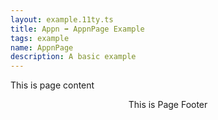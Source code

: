 ```yaml
---
layout: example.11ty.ts
title: Appn ➡️ AppnPage Example
tags: example
name: AppnPage
description: A basic example
---
```


<style>
  appn-page::part(layer) {
    outline: solid 1px blue;
    width:280px;
    height:600px;
    position: relative;
  }
</style>

<appn-page pagetitle="Page Title" >
  <p>This is page content</p>
  <div  slot="footer" style="text-align:center;">This is Page Footer</div>
</appn-page>
